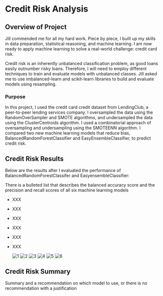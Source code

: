 # Credit Risk Analysis

## Overview of Project
Jill commended me for all my hard work. Piece by piece, I built up my skills in data preparation, statistical reasoning, and machine learning. I am now ready to apply machine learning to solve a real-world challenge: credit card risk.

Credit risk is an inherently unbalanced classification problem, as good loans easily outnumber risky loans. Therefore, I will need to employ different techniques to train and evaluate models with unbalanced classes. Jill asked me to use imbalanced-learn and scikit-learn libraries to build and evaluate models using resampling.

### Purpose
In this project, I used the credit card credit dataset from LendingClub, a peer-to-peer lending services company. I oversampled the data using the RandomOverSampler and SMOTE algorithms, and undersampled the data using the ClusterCentroids algorithm. I used a combinatorial approach of oversampling and undersampling using the SMOTEENN algorithm. I compared two new machine learning models that reduce bias, BalancedRandomForestClassifier and EasyEnsembleClassifier, to predict credit risk. 

## Credit Risk Results
Below are the results after I evaluated the performance of BalancedRandomForestClassifer and EasyensembleClassifier:

There is a bulleted list that describes the balanced accuracy score and the precision and recall scores of all six machine learning models
- XXX
- XXX
- XXX
- XXX
- XXX
- XXX

  ![1]() 
  ![2]()
  ![3]()
  ![4]()
  ![5]()
  ![6]()

## Credit Risk Summary
Summary and a recommendation on which model to use, or there is no recommendation with a justification
